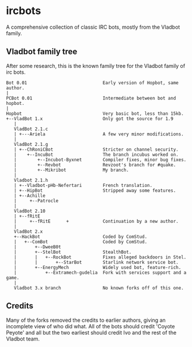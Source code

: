 # ircbots
A comprehensive collection of classic IRC bots, mostly from the Vladbot family.

## Vladbot family tree
After some research, this is the known family tree for the Vladbot family of irc
bots.
```
Bot 0.01                             Early version of Hopbot, same author.
|
PCBot 0.01                           Intermediate between bot and hopbot.
|
Hopbot                               Very basic bot, less than 15kb.
+--VladBot 1.x                       Only got the source for 1.9
   |
   VladBot 2.1.c
   | +---Ariela                      A few very minor modifications.
   |
   VladBot 2.1.g
   | +--ChRoniCBot                   Stricter on channel security.
   |    +--IncuBot                   The branch incubus worked on.
   |        +--Incubot-Byxnet        Compiler fixes, minor bug fixes.
   |        +--Revbot                Revzoot's branch for #quake.   
   |        +--Mikribot              My branch.
   |
   Vladbot 2.1.h
   | +--Vladbot-pHb-Nefertari        French translation.
   | +--HipBot                       Stripped away some features.
   | +--Achille
   |     +--Patrocle
   |
   VladBot 2.10
   | +--fRitE
   |     +--fRitE      +             Continuation by a new author.
   |
   VladBot 2.x
   +--HackBot                        Coded by ComStud.
   |   +--ComBot                     Coded by ComStud.
   |       +--DweeB0t
   |       +--StelBot                StealthBot.
   |       |   +--RockBot            Fixes alleged backdoors in Stel.
   |       |       +--StarBot        Starlink network service bot.
   |       +--EnergyMech             Widely used bot, feature-rich.
   |           +--Extramech-gudelia  Fork with services support and a game.
   |
   Vladbot 3.x branch                No known forks off of this one.
```

## Credits
Many of the forks removed the credits to earlier authors, giving an incomplete
view of who did what. All of the bots should credit 'Coyote Peyote' and all but
the two earliest should credit Ivo and the rest of the Vladbot team.

